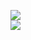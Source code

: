 [![](https://img.shields.io/badge/Made%20With-Github%20Spray-lightgrey.svg?style=for-the-badge&logo=github)](https://github.com/Annihil/github-spray#8627)  
[![](https://i.imgur.com/2DrTn0Z.gif)](https://github.com/Annihil/github-spray)